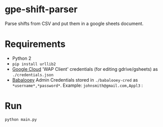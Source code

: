 # gpe-shift-parser
Parse shifts from CSV and put them in a google sheets document.

# Requirements
* Python 2
* `pip install urllib2`
* [Google Cloud](https://console.cloud.google.com/) 'WAP Client' credentials (for editing gdrive/gsheets) as `./credentials.json`
* [Babalooey](https://www.babalooey.com/) Admin Credentials stored in `./babalooey-cred` as `*username*,*password*`. Example: `johnsmith@gmail.com,Appl3`
: 

# Run
`python main.py`
